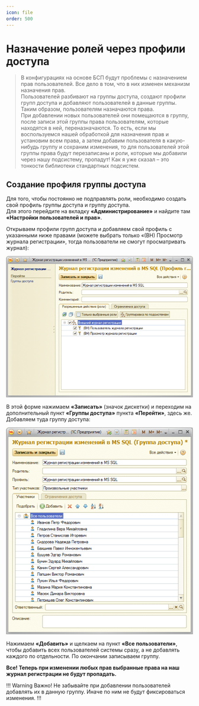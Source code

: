 ```yaml
---
icon: file
order: 500
---
```


# Назначение ролей через профили доступа

> В конфигурациях на основе БСП будут проблемы с назначением прав пользователей. Все дело в том, что в них изменен механизм назначения прав.   
Пользователей разбивают на группы доступа, создают профили групп доступа и добавляют пользователей в данные группы. Таким образом, пользователям назначаются права.  
При добавлении новых пользователей они помещаются в группу, после записи этой группы права пользователям, которые находятся в ней, переназначаются. То есть, если мы воспользуемся нашей обработкой для назначения прав и установим всем права, а затем добавим пользователя в какую-нибудь группу и сохраним изменения, то для пользователей этой группы права будут перезаписаны и роли, которые мы добавили через нашу подсистему, пропадут! Как я уже сказал – это тонкости библиотеки стандартных подсистем.

## Создание профиля группы доступа 
Для того, чтобы постоянно не подправлять роли, необходимо создать свой профиль группы доступа и группу доступа.  
Для этого перейдите на вкладку **«Администрирование»** и найдите там **«Настройки пользователей и прав»**.

Открываем профили групп доступа и добавляем свой профиль с указанными ниже правами (можете выбрать только «(ВН) Просмотр журнала регистрации», тогда пользователи не смогут просматривать журнал):

![Разрешенные действия](static/01_НазначениеРолей.png)

В этой форме нажимаем **«Записать»** (значок дискетки) и переходим на дополнительный пункт **«Группы доступа»** пункта **«Перейти»**, здесь же.  
Добавляем туда группу доступа:

![Разрешенные действия](static/02_НазначениеРолей.png)

Нажимаем **«Добавить»** и щелкаем на пункт **«Все пользователи»**, чтобы добавить всех пользователей системы сразу, а не добавлять каждого по отдельности. По окончании записываем группу.

**Все! Теперь при изменении любых прав выбранные права на наш журнал регистрации не будут пропадать.**

!!! Warning Важно! 
Не забывайте при добавлении пользователей добавлять их в данную группу. Иначе по ним не будут фиксироваться изменения.
!!!